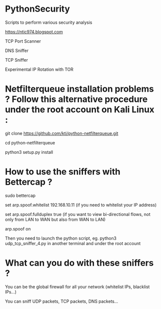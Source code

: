 # PythonSecurity
Scripts to perform various security analysis

https://ntic974.blogspot.com

TCP Port Scanner

DNS Sniffer

TCP Sniffer

Experimental IP Rotation with TOR


# Netfilterqueue installation problems ? Follow this alternative procedure under the root account on Kali Linux :

git clone https://github.com/kti/python-netfilterqueue.git

cd python-netfilterqueue

python3 setup.py install


# How to use the sniffers with Bettercap ?

sudo bettercap

set arp.spoof.whitelist 192.168.10.11 (if you need to whitelist your IP address)

set arp.spoof.fullduplex true (if you want to view bi-directional flows, not only from LAN to WAN but also from WAN to LAN)

arp.spoof on

Then you need to launch the python script, eg. python3 udp_tcp_sniffer_4.py in another terminal and under the root account


# What can you do with these sniffers ?

You can be the global firewall for all your network (whitelist IPs, blacklist IPs...)

You can sniff UDP packets, TCP packets, DNS packets...


